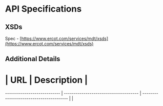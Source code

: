 # API Specifications
## XSDs
Spec - [https://www.ercot.com/services/mdt/xsds](https://www.ercot.com/services/mdt/xsds)

## Additional Details

# | URL | Description |
---------------------------- | -------------------------------------- | ----------------------------------------
                             |                                        | 


